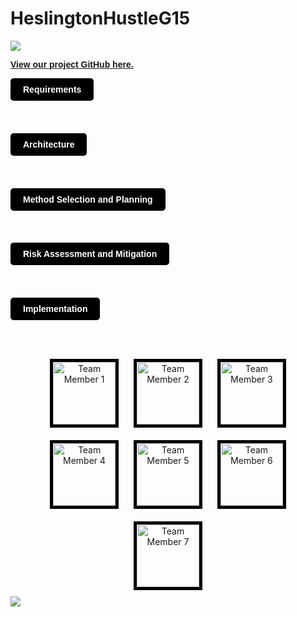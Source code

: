 # HeslingtonHustleG15

<img src="https://lukehcjackson.github.io/HeslingtonHustleG15/docs/hh-bg2.png" style="width = 100vw height = 100vh z-index=-1">

<a href="https://github.com/TsvetaIvanova/HesHus" style="font-family: sans-serif; font-weight: bold;"> View our project GitHub here. </a>

<a href="https://lukehcjackson.github.io/HeslingtonHustleG15/docs/Requirements.pdf" style="background-color: black; color: white; padding: 10px 20px; text-decoration: none; border-radius: 5px; font-family: sans-serif; font-weight: bold; display: inline-block; margin-bottom: 1cm;">Requirements</a>

<a href="https://lukehcjackson.github.io/HeslingtonHustleG15/docs/Requirements.pdf" style="background-color: black; color: white; padding: 10px 20px; text-decoration: none; border-radius: 5px; font-family: sans-serif; font-weight: bold; display: inline-block; margin-bottom: 1cm;">Architecture</a>


<a href="https://lukehcjackson.github.io/HeslingtonHustleG15/docs/Requirements.pdf" style="background-color: black; color: white; padding: 10px 20px; text-decoration: none; border-radius: 5px; font-family: sans-serif; font-weight: bold; display: inline-block; margin-bottom: 1cm;;">Method Selection and Planning</a>


<a href="https://lukehcjackson.github.io/HeslingtonHustleG15/docs/Requirements.pdf" style="background-color: black; color: white; padding: 10px 20px; text-decoration: none; border-radius: 5px; font-family: sans-serif; font-weight: bold; display: inline-block; margin-bottom: 1cm;">Risk Assessment and Mitigation</a>



<a href="https://lukehcjackson.github.io/HeslingtonHustleG15/docs/Requirements.pdf" style="background-color: black; color: white; padding: 10px 20px; text-decoration: none; border-radius: 5px; font-family: sans-serif; font-weight: bold; display: inline-block; margin-bottom: 1cm;">Implementation</a>


<div style="text-align: center;">
    <img src="https://lukehcjackson.github.io/HeslingtonHustleG15/docs/tsveta.jpg" alt="Team Member 1" style="margin: 10px; border: 5px solid black; width: 100px;">
    <img src="https://lukehcjackson.github.io/HeslingtonHustleG15/docs/tsveta.jpg" alt="Team Member 2" style="margin: 10px; border: 5px solid black; width: 100px;">
    <img src="https://lukehcjackson.github.io/HeslingtonHustleG15/docs/tsveta.jpg" alt="Team Member 3" style="margin: 10px; border: 5px solid black; width: 100px;">
    <img src="https://lukehcjackson.github.io/HeslingtonHustleG15/docs/tsveta.jpg" alt="Team Member 4" style="margin: 10px; border: 5px solid black; width: 100px;">
    <img src="https://lukehcjackson.github.io/HeslingtonHustleG15/docs/tsveta.jpg" alt="Team Member 5" style="margin: 10px; border: 5px solid black; width: 100px;">
    <img src="https://lukehcjackson.github.io/HeslingtonHustleG15/docs/tsveta.jpg" alt="Team Member 6" style="margin: 10px; border: 5px solid black; width: 100px;">
    <img src="https://lukehcjackson.github.io/HeslingtonHustleG15/docs/tsveta.jpg" alt="Team Member 7" style="margin: 10px; border: 5px solid black; width: 100px;">
</div>

<img src="https://lukehcjackson.github.io/HeslingtonHustleG15/docs/heshus-background.png" style="width = 100vw height = 100vh z-index=-1">
